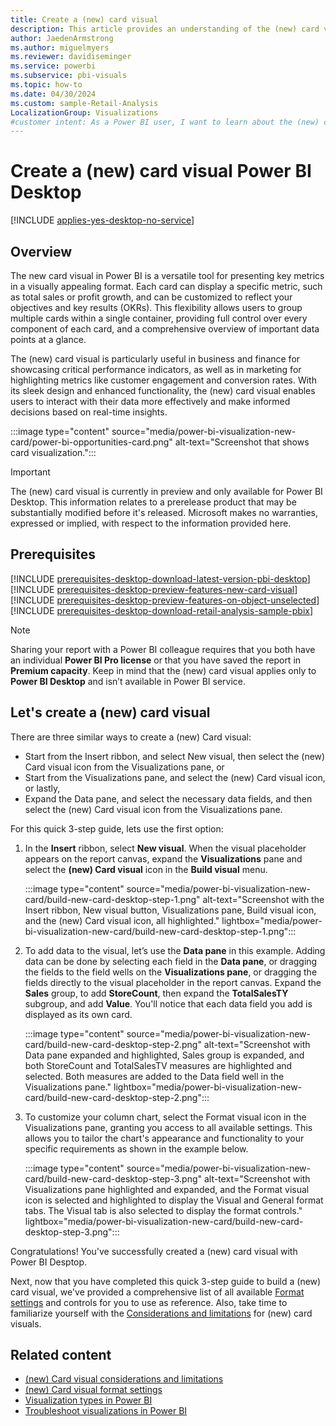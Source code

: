 ```yaml
---
title: Create a (new) card visual
description: This article provides an understanding of the (new) card visual and a quick three-step guide on how to build a (new) card visual in Power BI Desktop.
author: JaedenArmstrong
ms.author: miguelmyers
ms.reviewer: davidiseminger
ms.service: powerbi
ms.subservice: pbi-visuals
ms.topic: how-to
ms.date: 04/30/2024
ms.custom: sample-Retail-Analysis
LocalizationGroup: Visualizations
#customer intent: As a Power BI user, I want to learn about the (new) card visual so that I can effectively and more easily build card visuals in Power BI Desktop.
---
```


# Create a (new) card visual Power BI Desktop

[!INCLUDE [applies-yes-desktop-no-service](../includes/applies-yes-desktop-no-service.md)]

## Overview

The new card visual in Power BI is a versatile tool for presenting key metrics in a visually appealing format. Each card can display a specific metric, such as total sales or profit growth, and can be customized to reflect your objectives and key results (OKRs). This flexibility allows users to group multiple cards within a single container, providing full control over every component of each card, and a comprehensive overview of important data points at a glance. 

The (new) card visual is particularly useful in business and finance for showcasing critical performance indicators, as well as in marketing for highlighting metrics like customer engagement and conversion rates. With its sleek design and enhanced functionality, the (new) card visual enables users to interact with their data more effectively and make informed decisions based on real-time insights.

:::image type="content" source="media/power-bi-visualization-new-card/power-bi-opportunities-card.png" alt-text="Screenshot that shows card visualization.":::

> [!IMPORTANT]
> The (new) card visual is currently in preview and only available for Power BI Desktop. This information relates to a prerelease product that may be substantially modified before it's released. Microsoft makes no warranties, expressed or implied, with respect to the information provided here.

## Prerequisites

[!INCLUDE [prerequisites-desktop-download-latest-version-pbi-desktop](../includes/core-visuals/prerequisites-desktop-download-latest-version-pbi.md)]
[!INCLUDE [prerequisites-desktop-preview-features-new-card-visual](../includes/core-visuals/prerequisites-desktop-preview-features-new-card-visual.md)]
[!INCLUDE [prerequisites-desktop-preview-features-on-object-unselected](../includes/core-visuals/prerequisites-desktop-preview-features-on-object-unselected.md)]
[!INCLUDE [prerequisites-desktop-download-retail-analysis-sample-pbix](../includes/core-visuals/prerequisites-desktop-download-retail-analysis-sample-pbix.md)]

> [!NOTE]
> Sharing your report with a Power BI colleague requires that you both have an individual **Power BI Pro license** or that you have saved the report in **Premium capacity**. Keep in mind that the (new) card visual applies only to **Power BI Desktop** and isn’t available in Power BI service.

## Let's create a (new) card visual

There are three similar ways to create a (new) Card visual:

- Start from the Insert ribbon, and select New visual, then select the (new) Card visual icon from the Visualizations pane, or
- Start from the Visualizations pane, and select the (new) Card visual icon, or lastly,
- Expand the Data pane, and select the necessary data fields, and then select the (new) Card visual icon from the Visualizations pane.  

For this quick 3-step guide, lets use the first option:

1. In the **Insert** ribbon, select **New visual**. When the visual placeholder appears on the report canvas, expand the **Visualizations** pane and select the **(new) Card visual** icon in the **Build visual** menu.

    :::image type="content" source="media/power-bi-visualization-new-card/build-new-card-desktop-step-1.png" alt-text="Screenshot with the Insert ribbon, New visual button, Visualizations pane, Build visual icon, and the (new) Card visual icon, all highlighted." lightbox="media/power-bi-visualization-new-card/build-new-card-desktop-step-1.png":::

2. To add data to the visual, let’s use the **Data pane** in this example. Adding data can be done by selecting each field in the **Data pane**, or dragging the fields to the field wells on the **Visualizations pane**, or dragging the fields directly to the visual placeholder in the report canvas. Expand the **Sales** group, to add **StoreCount**, then expand the **TotalSalesTY** subgroup, and add **Value**. You'll notice that each data field you add is displayed as its own card. 

    :::image type="content" source="media/power-bi-visualization-new-card/build-new-card-desktop-step-2.png" alt-text="Screenshot with Data pane expanded and highlighted, Sales group is expanded, and both StoreCount and TotalSalesTV measures are highlighted and selected. Both measures are added to the Data field well in the Visualizations pane." lightbox="media/power-bi-visualization-new-card/build-new-card-desktop-step-2.png":::

3. To customize your column chart, select the Format visual icon in the Visualizations pane, granting you access to all available settings. This allows you to tailor the chart's appearance and functionality to your specific requirements as shown in the example below.

    :::image type="content" source="media/power-bi-visualization-new-card/build-new-card-desktop-step-3.png" alt-text="Screenshot with Visualizations pane highlighted and expanded, and the Format visual icon is selected and highlighted to display the Visual and General format tabs. The Visual tab is also selected to display the format controls." lightbox="media/power-bi-visualization-new-card/build-new-card-desktop-step-3.png":::

Congratulations! You've successfully created a (new) card visual with Power BI Desptop.

Next, now that you have completed this quick 3-step guide to build a (new) card visual, we've provided a comprehensive list of all available [Format settings](power-bi-visualization-card-visual-new-format-settings.md) and controls for you to use as reference. Also, take time to familiarize yourself with the [Considerations and limitations](power-bi-visualization-card-visual-considerations.md) for (new) card visuals.

## Related content

* [(new) Card visual considerations and limitations](power-bi-visualization-card-visual-considerations.md)
* [(new) Card visual format settings](power-bi-visualization-card-visual-new-format-settings.md) 
* [Visualization types in Power BI](power-bi-visualization-types-for-reports-and-q-and-a.md)
* [Troubleshoot visualizations in Power BI](power-bi-visualization-troubleshoot.md)
